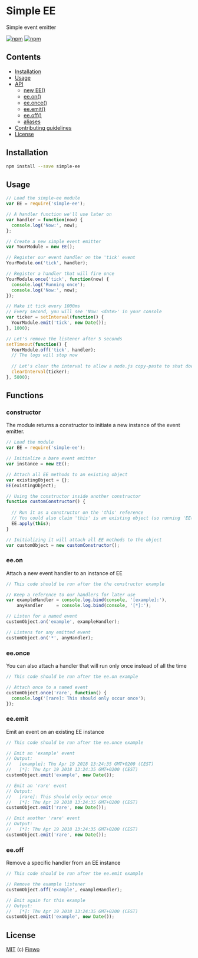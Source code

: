 # Simple EE

Simple event emitter

[![npm](https://img.shields.io/npm/v/simple-ee.svg?style=flat-square)](https://npmjs.com/package/simple-ee/)
[![npm](https://img.shields.io/npm/l/simple-ee.svg?style=flat-square)](https://npmjs.com/package/simple-ee/)


## Contents

- [Installation](#installation)
- [Usage](#usage)
- [API](#functions)
  - [new EE()](#constructor)
  - [ee.on()](#ee.on)
  - [ee.once()](#ee.once)
  - [ee.emit()](#ee.emit)
  - [ee.off()](#ee.off)
  - [aliases](#aliases)
- [Contributing guidelines](#contributing)
- [License](#license)

## Installation

```sh
npm install --save simple-ee
```

## Usage

```js
// Load the simple-ee module
var EE = require('simple-ee');

// A handler function we'll use later on
var handler = function(now) {
  console.log('Now:', now);
};

// Create a new simple event emitter
var YourModule = new EE();

// Register our event handler on the 'tick' event
YourModule.on('tick', handler);

// Register a handler that will fire once
YourModule.once('tick', function(now) {
  console.log('Running once');
  console.log('Now:', now);
});

// Make it tick every 1000ms
// Every second, you will see 'Now: <date>' in your console
var ticker = setInterval(function() {
  YourModule.emit('tick', new Date());
}, 1000);

// Let's remove the listener after 5 seconds
setTimeout(function() {
  YourModule.off('tick', handler);
  // The logs will stop now
  
  // Let's clear the interval to allow a node.js copy-paste to shut down
  clearInterval(ticker);
}, 5000);
```

## Functions

### constructor

The module returns a constructor to initiate a new instance of the event emitter.

```js
// Load the module
var EE = require('simple-ee');

// Initialize a bare event emitter
var instance = new EE();

// Attach all EE methods to an existing object
var existingObject = {};
EE(existingObject);

// Using the constructor inside another constructor
function customConstructor() {
  
  // Run it as a constructor on the 'this' reference
  // You could also claim 'this' is an existing object (so running 'EE(this)')
  EE.apply(this);
}

// Initializing it will attach all EE methods to the object
var customObject = new customConstructor();
```

### ee.on

Attach a new event handler to an instance of EE

```js
// This code should be run after the the constructor example

// Keep a reference to our handlers for later use
var exampleHandler = console.log.bind(console, '[example]:'),
    anyHandler     = console.log.bind(console, '[*]:');

// Listen for a named event
customObject.on('example', exampleHandler);

// Listens for any emitted event
customObject.on('*', anyHandler);
```

### ee.once

You can also attach a handler that will run only once instead of all the time

```js
// This code should be run after the ee.on example

// Attach once to a named event
customObject.once('rare', function() {
  console.log('[rare]: This should only occur once');  
});
```

### ee.emit

Emit an event on an existing EE instance

```js
// This code should be run after the ee.once example

// Emit an 'example' event
// Output:
//   [example]: Thu Apr 19 2018 13:24:35 GMT+0200 (CEST)
//   [*]: Thu Apr 19 2018 13:24:35 GMT+0200 (CEST)
customObject.emit('example', new Date());

// Emit an 'rare' event
// Output:
//   [rare]: This should only occur once
//   [*]: Thu Apr 19 2018 13:24:35 GMT+0200 (CEST)
customObject.emit('rare', new Date());

// Emit another 'rare' event
// Output:
//   [*]: Thu Apr 19 2018 13:24:35 GMT+0200 (CEST)
customObject.emit('rare', new Date());
```

### ee.off

Remove a specific handler from an EE instance

```js
// This code should be run after the ee.emit example

// Remove the example listener
customObject.off('example', exampleHandler);

// Emit again for this example
// Output:
//   [*]: Thu Apr 19 2018 13:24:35 GMT+0200 (CEST)
customObject.emit('example', new Date());
```

## License

[MIT](https://github.com/finwo/js-simple-ee/blob/master/LICENSE.md) (c) [Finwo](https://github.com/finwo)

